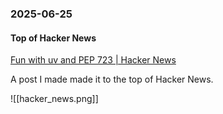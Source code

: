 ### 2025-06-25
#### Top of Hacker News
[Fun with uv and PEP 723 \| Hacker News](https://news.ycombinator.com/item?id=44369388)

A post I made made it to the top of Hacker News.

![[hacker_news.png]]

